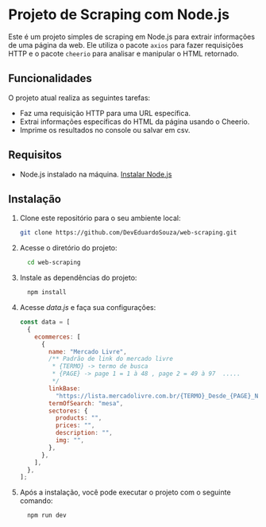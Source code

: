 # Projeto de Scraping com Node.js

Este é um projeto simples de scraping em Node.js para extrair informações de uma página da web. Ele utiliza o pacote `axios` para fazer requisições HTTP e o pacote `cheerio` para analisar e manipular o HTML retornado.

## Funcionalidades

O projeto atual realiza as seguintes tarefas:

- Faz uma requisição HTTP para uma URL específica.
- Extrai informações específicas do HTML da página usando o Cheerio.
- Imprime os resultados no console ou salvar em csv.

## Requisitos

- Node.js instalado na máquina. [Instalar Node.js](https://nodejs.org/)

## Instalação

1. Clone este repositório para o seu ambiente local:

   ```bash
   git clone https://github.com/DevEduardoSouza/web-scraping.git

2. Acesse o diretório do projeto:
      ```bash
        cd web-scraping

3. Instale as dependências do projeto:
      ```bash
        npm install
      
4. Acesse *data.js* e faça sua configuraçôes:
    ```js
    const data = [
      {
        ecommerces: [
          {
            name: "Mercado Livre",
            /** Padrão de link do mercado livre
             * {TERMO} -> termo de busca
             * {PAGE} -> page 1 = 1 à 48 , page 2 = 49 à 97  .....
             */
            linkBase:
              "https://lista.mercadolivre.com.br/{TERMO}_Desde_{PAGE}_NoIndex_True",
            termOfSearch: "mesa",
            sectores: {
              products: "",
              prices: "",
              description: "",
              img: "",
            },
          },
        ],
      },
    ];
    ```
      
5. Após a instalação, você pode executar o projeto com o seguinte comando:
      ```bash
        npm run dev



